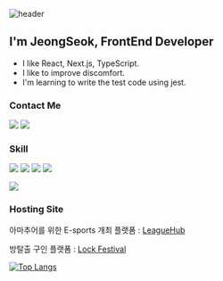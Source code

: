 ![header](https://capsule-render.vercel.app/api?type=Venom&color=3887BE&section=header&text=JeongSeok&fontColor=f0f0f0&height=200&fontSize=70&animation=fadeIn)


## I'm JeongSeok, FrontEnd Developer
- I like React, Next.js, TypeScript.
- I like to improve discomfort.
- I'm learning to write the test code using jest.


### Contact Me

<a href="mailto:wjdtjr8649@naver.com"><img src="https://img.shields.io/badge/wjdtjr8649@naver.com-03C75A?style=flat-square&logo=Naver&logoColor=white"></a>
<a href="https://velog.io/@navyjeongs"><img src="https://img.shields.io/badge/navyjeongs.log-20C997?style=flat-square&logo=velog&logoColor=white"></a>

### Skill
<img src="https://img.shields.io/badge/JavaScript-FF9A00?style=flat-square&logo=JavaScript&logoColor=white"> <img src="https://img.shields.io/badge/TypeScript-3178C6?style=flat-square&logo=TypeScript&logoColor=white"> <img src="https://img.shields.io/badge/React-008BCB?style=flat-square&logo=React&logoColor=white"> <img src="https://img.shields.io/badge/Next.js-000000?style=flat-square&logo=Next.js&logoColor=white"> 

<img src="https://img.shields.io/badge/Docker-2496ED?style=flat-square&logo=Docker&logoColor=white">


### Hosting Site
아마추어를 위한 E-sports 개최 플랫폼 : <a href="https://leaguehub.co.kr/">LeagueHub</a>

방탈출 구인 플랫폼 : <a href="https://www.lockfestival.com/">Lock Festival</a>


[![Top Langs](https://github-readme-stats.vercel.app/api/top-langs/?username=navyjeongs&layout=compact)](https://github.com/anuraghazra/github-readme-stats)
